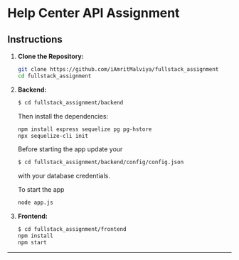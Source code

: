 # Help Center API Assignment

## Instructions

1. **Clone the Repository:**
   ```bash
   git clone https://github.com/iAmritMalviya/fullstack_assignment
   cd fullstack_assignment
   ```
2. **Backend:**
    ```bash
   $ cd fullstack_assignment/backend
   ```
   Then install the dependencies:
   ```sh
   npm install express sequelize pg pg-hstore
   npx sequelize-cli init
   ```
   Before starting the app update your
   ```bash
   $ cd fullstack_assignment/backend/config/config.json
   ```
   with your database credentials.
   
   To start the app
   ```bash
   node app.js
   ```
3. **Frontend:**
   ```bash
   $ cd fullstack_assignment/frontend
   npm install
   npm start
   ```

---

